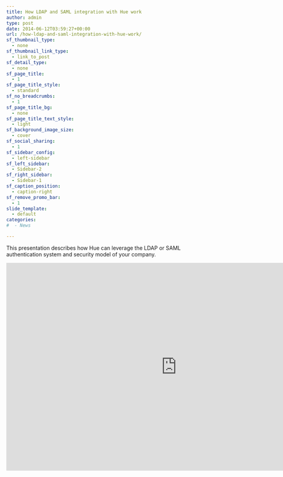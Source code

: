 ```yaml
---
title: How LDAP and SAML integration with Hue work
author: admin
type: post
date: 2014-06-12T03:59:27+00:00
url: /how-ldap-and-saml-integration-with-hue-work/
sf_thumbnail_type:
  - none
sf_thumbnail_link_type:
  - link_to_post
sf_detail_type:
  - none
sf_page_title:
  - 1
sf_page_title_style:
  - standard
sf_no_breadcrumbs:
  - 1
sf_page_title_bg:
  - none
sf_page_title_text_style:
  - light
sf_background_image_size:
  - cover
sf_social_sharing:
  - 1
sf_sidebar_config:
  - left-sidebar
sf_left_sidebar:
  - Sidebar-2
sf_right_sidebar:
  - Sidebar-1
sf_caption_position:
  - caption-right
sf_remove_promo_bar:
  - 1
slide_template:
  - default
categories:
#  - News

---
```

This presentation describes how Hue can leverage the LDAP or SAML authentication system and security model of your company.

<iframe src="http://www.slideshare.net/slideshow/embed_code/35775427" width="900" height="550" frameborder="0" marginwidth="0" marginheight="0" scrolling="no"></iframe>
